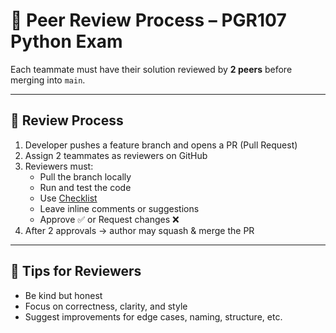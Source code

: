 # 👥 Peer Review Process – PGR107 Python Exam

Each teammate must have their solution reviewed by **2 peers** before merging into `main`.

---

## 🔁 Review Process

1. Developer pushes a feature branch and opens a PR (Pull Request)
2. Assign 2 teammates as reviewers on GitHub
3. Reviewers must:
   - Pull the branch locally
   - Run and test the code
   - Use [Checklist](./PEER_REVIEW_CHECKLIST.md)
   - Leave inline comments or suggestions
   - Approve ✅ or Request changes ❌
4. After 2 approvals → author may squash & merge the PR

---

## 🔎 Tips for Reviewers

- Be kind but honest
- Focus on correctness, clarity, and style
- Suggest improvements for edge cases, naming, structure, etc.
